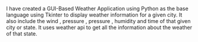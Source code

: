 I have created a GUI-Based Weather Application using Python as the base language using Tkinter to display weather information for a given city. It also include the wind , pressure , pressure , humidity and time of that given city or state. It uses weather api to get all the information about the weather of that state.
